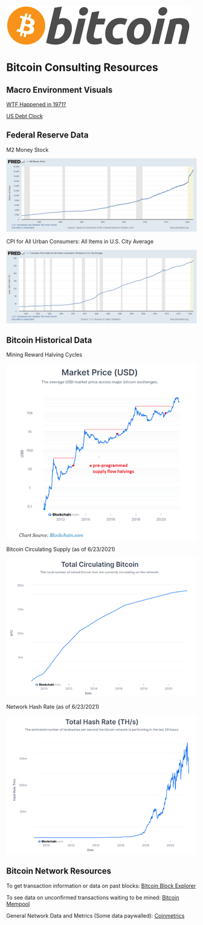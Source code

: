 ![Bitcoin Logo](/Resources/Bitcoin_Logo.png)
# Bitcoin Consulting Resources

## Macro Environment Visuals
[WTF Happened in 1971?](https://wtfhappenedin1971.com/)

[US Debt Clock](https://www.usdebtclock.org/)

## Federal Reserve Data
M2 Money Stock

![M2 Money Stock](/Resources/M2_FRED_Data.png)

CPI for All Urban Consumers: All Items in U.S. City Average

![CPI](/Resources/CPI_Data.png)

## Bitcoin Historical Data
Mining Reward Halving Cycles

![Mining Reward Halving Cycles](/Resources/Halving_Cycles.PNG)

Bitcoin Circulating Supply (as of 6/23/2021)

![Bitcoin Circulating Supply](/Resources/Bitcoin_Supply.PNG)

Network Hash Rate (as of 6/23/2021)

![Network Hash Rate](/Resources/Hash_Rate.PNG)


## Bitcoin Network Resources
To get transaction information or data on past blocks:
[Bitcoin Block Explorer](https://blockstream.info/)

To see data on unconfirmed transactions waiting to be mined:
[Bitcoin Mempool](https://mempool.space/)

General Network Data and Metrics (Some data paywalled):
[Coinmetrics](https://charts.coinmetrics.io/network-data/)



